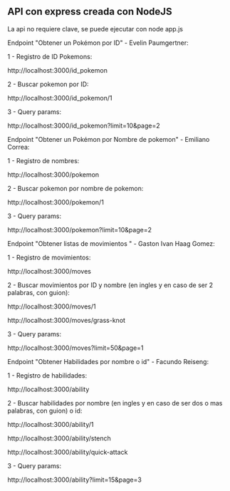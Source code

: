 ## API con express creada con NodeJS

La api no requiere clave, se puede ejecutar con
node app.js

Endpoint "Obtener un Pokémon por ID" - Evelin Paumgertner:

1 - Registro de ID Pokemons:

http://localhost:3000/id_pokemon

2 - Buscar pokemon por ID:

http://localhost:3000/id_pokemon/1

3 - Query params:

http://localhost:3000/id_pokemon?limit=10&page=2

Endpoint "Obtener un Pokémon por Nombre de pokemon" - Emiliano Correa:

1 - Registro de nombres:

http://localhost:3000/pokemon

2 - Buscar pokemon por nombre de pokemon:

http://localhost:3000/pokemon/1

3 - Query params:

http://localhost:3000/pokemon?limit=10&page=2
 
Endpoint "Obtener listas de movimientos " - Gaston Ivan Haag Gomez:

1 - Registro de movimientos:

http://localhost:3000/moves

2 - Buscar movimientos por ID y nombre (en ingles y en caso de ser 2 palabras, con guion):

http://localhost:3000/moves/1

http://localhost:3000/moves/grass-knot

3 - Query params:

http://localhost:3000/moves?limit=50&page=1

Endpoint "Obtener Habilidades por nombre o id" - Facundo Reiseng:

1 - Registro de habilidades:

http://localhost:3000/ability

2 - Buscar habilidades por nombre (en ingles y en caso de ser dos o mas palabras, con guion) o id:

http://localhost:3000/ability/1

http://localhost:3000/ability/stench

http://localhost:3000/ability/quick-attack

3 - Query params:

http://localhost:3000/ability?limit=15&page=3
